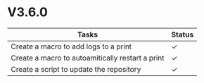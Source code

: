 # V3.6.0

| Tasks | Status |
| ----- | ------ |
| Create a macro to add logs to a print | &check; |
| Create a macro to autoamitically restart a print | &check; |
| Create a script to update the repository | &check; |
